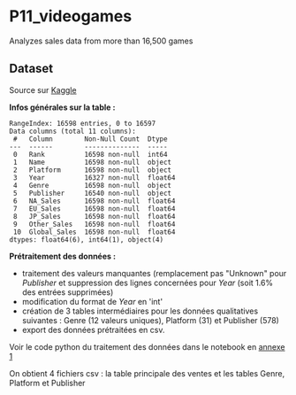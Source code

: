 # P11_videogames
Analyzes sales data from more than 16,500 games


## Dataset
Source sur [Kaggle](https://www.kaggle.com/gregorut/videogamesales)

__Infos générales sur la table :__

```
RangeIndex: 16598 entries, 0 to 16597
Data columns (total 11 columns):
 #   Column        Non-Null Count  Dtype  
---  ------        --------------  -----  
 0   Rank          16598 non-null  int64  
 1   Name          16598 non-null  object 
 2   Platform      16598 non-null  object 
 3   Year          16327 non-null  float64
 4   Genre         16598 non-null  object 
 5   Publisher     16540 non-null  object 
 6   NA_Sales      16598 non-null  float64
 7   EU_Sales      16598 non-null  float64
 8   JP_Sales      16598 non-null  float64
 9   Other_Sales   16598 non-null  float64
 10  Global_Sales  16598 non-null  float64
dtypes: float64(6), int64(1), object(4)
```

__Prétraitement des données :__
  - traitement des valeurs manquantes (remplacement pas "Unknown" pour _Publisher_ et suppression des lignes concernées pour _Year_ (soit 1.6% des entrées supprimées)
  - modification du format de _Year_ en 'int'
  - création de 3 tables intermédiaires pour les données qualitatives suivantes : Genre (12 valeurs uniques), Platform (31) et Publisher (578)
  - export des données prétraitées en csv.

Voir le code python du traitement des données dans le notebook en [annexe 1]()

On obtient 4 fichiers csv : la table principale des ventes et les tables Genre, Platform et Publisher


